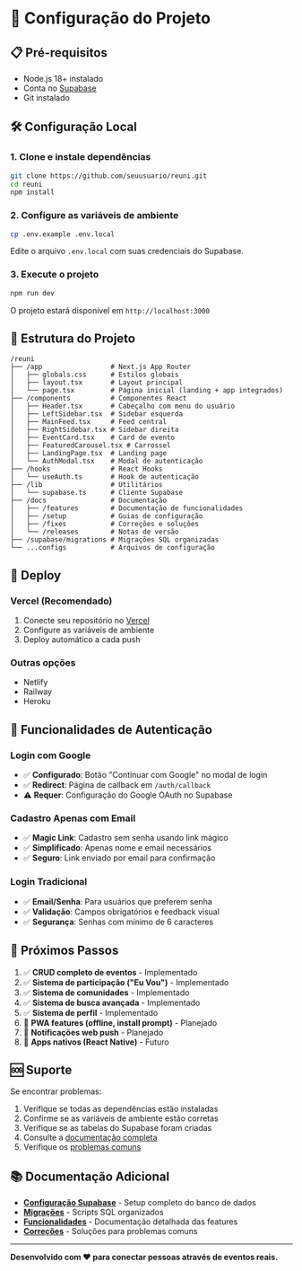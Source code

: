 # 🚀 Configuração do Projeto

## 📋 Pré-requisitos

- Node.js 18+ instalado
- Conta no [Supabase](https://supabase.com)
- Git instalado

## 🛠️ Configuração Local

### 1. Clone e instale dependências

```bash
git clone https://github.com/seuusuario/reuni.git
cd reuni
npm install
```

### 2. Configure as variáveis de ambiente

```bash
cp .env.example .env.local
```

Edite o arquivo `.env.local` com suas credenciais do Supabase.

### 3. Execute o projeto

```bash
npm run dev
```

O projeto estará disponível em `http://localhost:3000`

## 🎨 Estrutura do Projeto

```
/reuni
├── /app                 # Next.js App Router
│   ├── globals.css      # Estilos globais
│   ├── layout.tsx       # Layout principal
│   └── page.tsx         # Página inicial (landing + app integrados)
├── /components          # Componentes React
│   ├── Header.tsx       # Cabeçalho com menu do usuário
│   ├── LeftSidebar.tsx  # Sidebar esquerda
│   ├── MainFeed.tsx     # Feed central
│   ├── RightSidebar.tsx # Sidebar direita
│   ├── EventCard.tsx    # Card de evento
│   ├── FeaturedCarousel.tsx # Carrossel
│   ├── LandingPage.tsx  # Landing page
│   └── AuthModal.tsx    # Modal de autenticação
├── /hooks               # React Hooks
│   └── useAuth.ts       # Hook de autenticação
├── /lib                 # Utilitários
│   └── supabase.ts      # Cliente Supabase
├── /docs                # Documentação
│   ├── /features        # Documentação de funcionalidades
│   ├── /setup           # Guias de configuração
│   ├── /fixes           # Correções e soluções
│   └── /releases        # Notas de versão
├── /supabase/migrations # Migrações SQL organizadas
└── ...configs           # Arquivos de configuração
```

## 🚀 Deploy

### Vercel (Recomendado)

1. Conecte seu repositório no [Vercel](https://vercel.com)
2. Configure as variáveis de ambiente
3. Deploy automático a cada push

### Outras opções

- Netlify
- Railway
- Heroku

## 🔐 Funcionalidades de Autenticação

### Login com Google
- ✅ **Configurado**: Botão "Continuar com Google" no modal de login
- ✅ **Redirect**: Página de callback em `/auth/callback`
- ⚠️ **Requer**: Configuração do Google OAuth no Supabase

### Cadastro Apenas com Email
- ✅ **Magic Link**: Cadastro sem senha usando link mágico
- ✅ **Simplificado**: Apenas nome e email necessários
- ✅ **Seguro**: Link enviado por email para confirmação

### Login Tradicional
- ✅ **Email/Senha**: Para usuários que preferem senha
- ✅ **Validação**: Campos obrigatórios e feedback visual
- ✅ **Segurança**: Senhas com mínimo de 6 caracteres

## 📝 Próximos Passos

1. ✅ **CRUD completo de eventos** - Implementado
2. ✅ **Sistema de participação ("Eu Vou")** - Implementado
3. ✅ **Sistema de comunidades** - Implementado
4. ✅ **Sistema de busca avançada** - Implementado
5. ✅ **Sistema de perfil** - Implementado
6. 🔄 **PWA features (offline, install prompt)** - Planejado
7. 🔄 **Notificações web push** - Planejado
8. 🔄 **Apps nativos (React Native)** - Futuro

## 🆘 Suporte

Se encontrar problemas:

1. Verifique se todas as dependências estão instaladas
2. Confirme se as variáveis de ambiente estão corretas
3. Verifique se as tabelas do Supabase foram criadas
4. Consulte a [documentação completa](../README.md)
5. Verifique os [problemas comuns](../fixes/)

## 📚 Documentação Adicional

- **[Configuração Supabase](./SUPABASE_SETUP.md)** - Setup completo do banco de dados
- **[Migrações](../../supabase/migrations/README.md)** - Scripts SQL organizados
- **[Funcionalidades](../features/)** - Documentação detalhada das features
- **[Correções](../fixes/)** - Soluções para problemas comuns

---

**Desenvolvido com ❤️ para conectar pessoas através de eventos reais.**